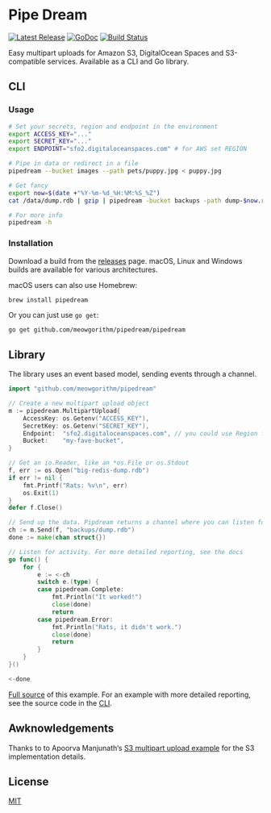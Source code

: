 Pipe Dream
==========

<p>
    <a href="https://github.com/meowgorithm/pipedream/releases"><img src="https://img.shields.io/github/release/meowgorithm/pipedream.svg" alt="Latest Release"></a>
    <a href="https://pkg.go.dev/github.com/meowgorithm/pipedream?tab=doc"><img src="https://godoc.org/github.com/golang/gddo?status.svg" alt="GoDoc"></a>
    <a href="https://github.com/meowgorithm/pipedream/actions"><img src="https://github.com/meowgorithm/pipedream/workflows/build/badge.svg" alt="Build Status"></a>
</p>

Easy multipart uploads for Amazon S3, DigitalOcean Spaces and S3-compatible
services. Available as a CLI and Go library.

## CLI

### Usage

```bash
# Set your secrets, region and endpoint in the environment
export ACCESS_KEY="..."
export SECRET_KEY="..."
export ENDPOINT="sfo2.digitaloceanspaces.com" # for AWS set REGION

# Pipe in data or redirect in a file
pipedream --bucket images --path pets/puppy.jpg < puppy.jpg

# Get fancy
export now=$(date +"%Y-%m-%d_%H:%M:%S_%Z")
cat /data/dump.rdb | gzip | pipedream -bucket backups -path dump-$now.rdb.gz

# For more info
pipedream -h
```

### Installation

Download a build from the [releases][releases] page. macOS, Linux and Windows builds are available for various architectures.

macOS users can also use Homebrew:

```
brew install pipedream
```

Or you can just use `go get`:

```bash
go get github.com/meowgorithm/pipedream/pipedream
```

[releases]: https://github.com/meowgorithm/pipedream/releases

## Library

The library uses an event based model, sending events through a channel.

```go
import "github.com/meowgorithm/pipedream"

// Create a new multipart upload object
m := pipedream.MultipartUpload{
    AccessKey: os.Getenv("ACCESS_KEY"),
    SecretKey: os.Getenv("SECRET_KEY"),
    Endpoint:  "sfo2.digitaloceanspaces.com", // you could use Region for AWS
    Bucket:    "my-fave-bucket",
}

// Get an io.Reader, like an *os.File or os.Stdout
f, err := os.Open("big-redis-dump.rdb")
if err != nil {
    fmt.Printf("Rats: %v\n", err)
    os.Exit(1)
}
defer f.Close()

// Send up the data. Pipdream returns a channel where you can listen for events
ch := m.Send(f, "backups/dump.rdb")
done := make(chan struct{})

// Listen for activity. For more detailed reporting, see the docs
go func() {
    for {
        e := <-ch
        switch e.(type) {
        case pipedream.Complete:
            fmt.Println("It worked!")
            close(done)
            return
        case pipedream.Error:
            fmt.Println("Rats, it didn't work.")
            close(done)
            return
        }
    }
}()

<-done
```

[Full source][example] of this example. For an example with more detailed
reporting, see the source code in the [CLI][cli].

[example]: https://github.com/meowgorithm/pipedream/blob/master/example/main.go
[cli]: https://github.com/meowgorithm/pipedream/tree/master/pipedream

## Awknowledgements

Thanks to to Apoorva Manjunath‘s [S3 multipart upload example](https://github.com/apoorvam/aws-s3-multipart-upload)
for the S3 implementation details.

## License

[MIT](https://github.com/meowgorithm/pipedream/raw/master/LICENSE)
